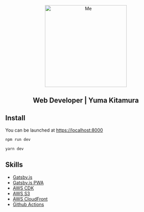 <p align="center">
  <img src='https://github.com/jiyuujin/me/blob/master/bakeneko.svg?sanitize=true' alt="Me" title="Me" width="256px" height='256px'/>
</p>

<div align="center">
  <h2>Web Developer | Yuma Kitamura</h2>
</div>

## Install

You can be launched at [https://localhost:8000](https://localhost:8000)

```bash
npm run dev

yarn dev
```

## Skills

- [Gatsby.js](https://www.gatsbyjs.org/)
- [Gatsby.js PWA](https://www.gatsbyjs.org/docs/progressive-web-app/)
- [AWS CDK](https://aws.amazon.com/jp/cdk/)
- [AWS S3](https://aws.amazon.com/jp/s3/)
- [AWS CloudFront](https://aws.amazon.com/jp/cloudfront/)
- [Github Actions](https://docs.github.com/ja/actions/language-and-framework-guides/using-nodejs-with-github-actions)
